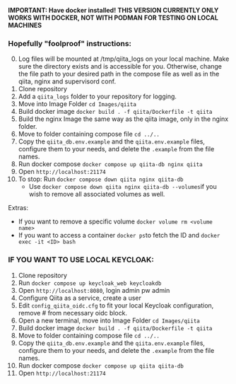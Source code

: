 **IMPORTANT: Have docker installed!**
**THIS VERSION CURRENTLY ONLY WORKS WITH DOCKER, NOT WITH PODMAN**
**FOR TESTING ON LOCAL MACHINES**

### Hopefully "foolproof" instructions:
0. Log files will be mounted at /tmp/qiita_logs on your local machine. Make sure the directory exists and is accessible for you. Otherwise, change the file path to your desired path in the compose file as well as in the qiita, nginx and supervisord conf.
1. Clone repository
2. Add a `qiita_logs` folder to your repository for logging.
3. Move into Image Folder `cd Images/qiita`
4. Build docker image `docker build . -f qiita/Dockerfile -t qiita`
5. Build the nginx Image the same way as the qiita image, only in the nginx folder.
6. Move to folder containing compose file `cd ../..`
7. Copy the `qiita_db.env.example` and the `qiita.env.example` files, configure them to your needs, and delete the `.example` from the file names.
8. Run docker compose `docker compose up qiita-db nginx qiita`
9. Open `http://localhost:21174`
10. To stop: Run `docker compose down qiita nginx qiita-db`
    - Use `docker compose down qiita nginx qiita-db --volumes`if you wish to remove all associated volumes as well.

Extras:
- If you want to remove a specific volume `docker volume rm <volume name>`
- If you want to access a container `docker ps`to fetch the ID and `docker exec -it <ID> bash`

### IF YOU WANT TO USE LOCAL KEYCLOAK:

1. Clone repository
2. Run `docker compose up keycloak_web keycloakdb`
3. Open `http://localhost:8080`, login admin pw admin
4. Configure Qiita as a service, create a user
5. Edit `config_qiita_oidc.cfg` to fit your local Keycloak configuration, remove # from necessary oidc block.
6. Open a new terminal, move into Image Folder `cd Images/qiita`
7. Build docker image `docker build . -f qiita/Dockerfile -t qiita`
8. Move to folder containing compose file `cd ../..`
9. Copy the `qiita_db.env.example` and the `qiita.env.example` files, configure them to your needs, and delete the `.example` from the file names.
10. Run docker compose `docker compose up qiita qiita-db`
11. Open `http://localhost:21174`